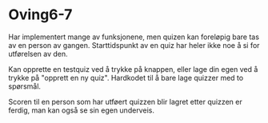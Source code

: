 # Oving6-7

Har implementert mange av funksjonene, men quizen kan foreløpig bare tas av en person av gangen. Starttidspunkt av en quiz har heler ikke noe å si for utførelsen av den.


Kan opprette en testquiz ved å trykke på knappen, eller lage din egen ved å trykke på "opprett en ny quiz". Hardkodet til å bare lage quizzer med to spørsmål.

Scoren til en person som har utføert quizzen blir lagret etter quizzen er ferdig, man kan også se sin egen underveis.
